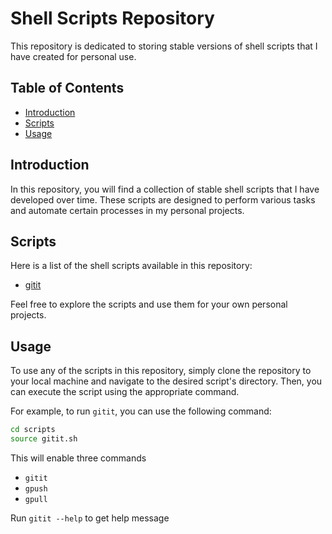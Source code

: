 # Shell Scripts Repository

This repository is dedicated to storing stable versions of shell scripts that I have created for personal use.

## Table of Contents

- [Introduction](#introduction)
- [Scripts](#scripts)
- [Usage](#usage)

## Introduction

In this repository, you will find a collection of stable shell scripts that I have developed over time. These scripts are designed to perform various tasks and automate certain processes in my personal projects.

## Scripts

Here is a list of the shell scripts available in this repository:

- [gitit](./scripts/gitit.sh)

Feel free to explore the scripts and use them for your own personal projects.

## Usage

To use any of the scripts in this repository, simply clone the repository to your local machine and navigate to the desired script's directory. Then, you can execute the script using the appropriate command.

For example, to run `gitit`, you can use the following command:
```bash
cd scripts
source gitit.sh
```
This will enable three commands
- `gitit`
- `gpush`
- `gpull`

Run `gitit --help` to get help message